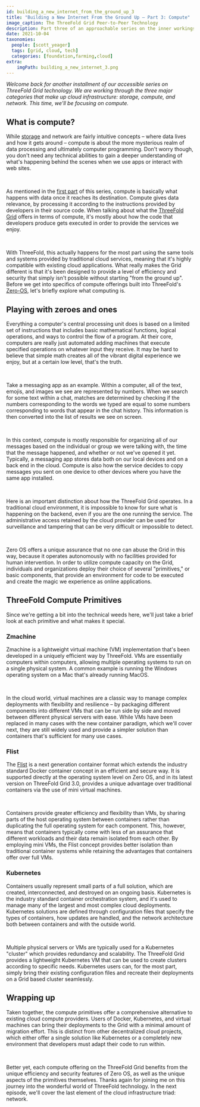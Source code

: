 ```yaml
---
id: building_a_new_internet_from_the_ground_up_3
title: "Building a New Internet From the Ground Up – Part 3: Compute"
image_caption: The ThreeFold Grid Peer-to-Peer Technology
description: Part three of an approachable series on the inner workings of the ThreeFold Grid. This time, we're exploring compute.
date: 2021-10-04
taxonomies:
  people: [scott_yeager]
  tags: [grid, cloud, tech]
  categories: [foundation,farming,cloud]
extra:
    imgPath: building_a_new_internet_3.png
---
```


*Welcome back for another installment of our accessible series on ThreeFold Grid technology. We are working through the three major     categories that make up cloud infrastructure: storage, compute, and network. This time, we'll be focusing on compute.*

## What is compute?

While [storage](https://threefold.io/blog/building_a_new_internet_from_the_ground_up_pt2/) and network are fairly intuitive concepts – where data lives and how it gets around – compute is about the more mysterious realm of data processing and ultimately computer programming. Don't worry though, you don't need any technical abilities to gain a deeper understanding of what's happening behind the scenes when we use apps or interact with web sites.

<br/>

As mentioned in the [first part](https://threefold.io/blog/an_intro_to_the_threefold_grid/) of this series, compute is basically what happens with data once it reaches its destination. Compute gives data relevance, by processing it according to the instructions provided by developers in their source code. When talking about what the [ThreeFold Grid](https://threefold.io/grid) offers in terms of compute, it's mostly about how the code that developers produce gets executed in order to provide the services we enjoy. 

<br/>

With ThreeFold, this actually happens for the most part using the same tools and systems provided by traditional cloud services, meaning that it's highly compatible with existing cloud applications. What really makes the Grid different is that it's been designed to provide a level of efficiency and security that simply isn't possible without starting "from the ground up". Before we get into specifics of compute offerings built into ThreeFold's [Zero-OS](https://threefold.io/how-it-works/zero-os), let's briefly explore what computing is.

## Playing with zeroes and ones

Everything a computer's central processing unit does is based on a limited set of instructions that includes basic mathematical functions, logical operations, and ways to control the flow of a program. At their core, computers are really just automated adding machines that execute specified operations on whatever input they receive. It may be hard to believe that simple math creates all of the vibrant digital experience we enjoy, but at a certain low level, that's the truth.

<br/>

Take a messaging app as an example. Within a computer, all of the text, emojis, and images we see are represented by numbers. When we search for some text within a chat, matches are determined by checking if the numbers corresponding to the words we typed are equal to some numbers corresponding to words that appear in the chat history. This information is then converted into the list of results we see on screen.

<br/>

In this context, compute is mostly responsible for organizing all of our messages based on the individual or group we were talking with, the time that the message happened, and whether or not we've opened it yet. Typically, a messaging app stores data both on our local devices and on a back end in the cloud. Compute is also how the service decides to copy messages you sent on one device to other devices where you have the same app installed.

<br/>

Here is an important distinction about how the ThreeFold Grid operates. In a traditional cloud environment, it is impossible to know for sure what is happening on the backend, even if you are the one running the service. The administrative access retained by the cloud provider can be used for surveillance and tampering that can be very difficult or impossible to detect. 

<br/>

Zero OS offers a unique assurance that no one can abuse the Grid in this way, because it operates autonomously with no facilities provided for human intervention. In order to utilize compute capacity on the Grid, individuals and organizations deploy their choice of several "primitives," or basic components, that provide an environment for code to be executed and create the magic we experience as online applications.

## ThreeFold Compute Primitives

Since we're getting a bit into the technical weeds here, we'll just take a brief look at each primitive and what makes it special.

### Zmachine

Zmachine is a lightweight virtual machine (VM) implementation that's been developed in a uniquely efficient way by ThreeFold. VMs are essentially computers within computers, allowing multiple operating systems to run on a single physical system. A common example is running the Windows operating system on a Mac that's already running MacOS. 

<br/>

In the cloud world, virtual machines are a classic way to manage complex deployments with flexibility and resilience – by packaging different components into different VMs that can be run side by side and moved between different physical servers with ease. While VMs have been replaced in many cases with the new container paradigm, which we'll cover next, they are still widely used and provide a simpler solution than containers that's sufficient for many use cases.

### Flist

The [Flist](https://threefold.io/how-it-works/zflist)  is a next generation container format which extends the industry standard Docker container concept in an efficient and secure way. It is supported directly at the operating system level on Zero OS, and in its latest version on ThreeFold Grid 3.0, provides a unique advantage over traditional containers via the use of mini virtual machines.

<br/>

Containers provide greater efficiency and flexibility than VMs, by sharing parts of the host operating system between containers rather than duplicating the full operating system for each component. This, however, means that containers typically come with less of an assurance that different workloads and their data remain isolated from each other. By employing mini VMs, the Flist concept provides better isolation than traditional container systems while retaining the advantages that containers offer over full VMs.

### Kubernetes

Containers usually represent small parts of a full solution, which are created, interconnected, and destroyed on an ongoing basis. Kubernetes is the industry standard container orchestration system, and it's used to manage many of the largest and most complex cloud deployments. Kubernetes solutions are defined through configuration files that specify the types of containers, how updates are handled, and the network architecture both between containers and with the outside world.

<br/>

Multiple physical servers or VMs are typically used for a Kubernetes "cluster" which provides redundancy and scalability. The ThreeFold Grid provides a lightweight Kubernetes VM that can be used to create clusters according to specific needs. Kubernetes users can, for the most part, simply bring their existing configuration files and recreate their deployments on a Grid based cluster seamlessly.

## Wrapping up

Taken together, the compute primitives offer a comprehensive alternative to existing cloud compute providers. Users of Docker, Kubernetes, and virtual machines can bring their deployments to the Grid with a minimal amount of migration effort. This is distinct from other decentralized cloud projects, which either offer a single solution like Kubernetes or a completely new environment that developers must adapt their code to run within.

<br/>

Better yet, each compute offering on the ThreeFold Grid benefits from the unique efficiency and security features of Zero OS, as well as the unique aspects of the primitives themselves. Thanks again for joining me on this journey into the wonderful world of ThreeFold technology. In the next episode, we'll cover the last element of the cloud infrastructure triad: network.
